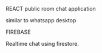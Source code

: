 REACT public room chat application

similar to whatsapp desktop

FIREBASE

Realtime chat using firestore.
